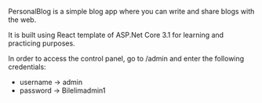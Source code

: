 PersonalBlog is a simple blog app where you can write and share blogs with the web.

It is built using React template of ASP.Net Core 3.1 for learning and practicing purposes.

In order to access the control panel, go to /admin and enter the following credentials:

- username -> admin
- password -> Bilelimadmin1
